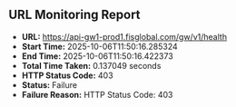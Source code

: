 ## URL Monitoring Report

- **URL:** https://api-gw1-prod1.fisglobal.com/gw/v1/health
- **Start Time:** 2025-10-06T11:50:16.285324
- **End Time:** 2025-10-06T11:50:16.422373
- **Total Time Taken:** 0.137049 seconds
- **HTTP Status Code:** 403
- **Status:** Failure
- **Failure Reason:** HTTP Status Code: 403
